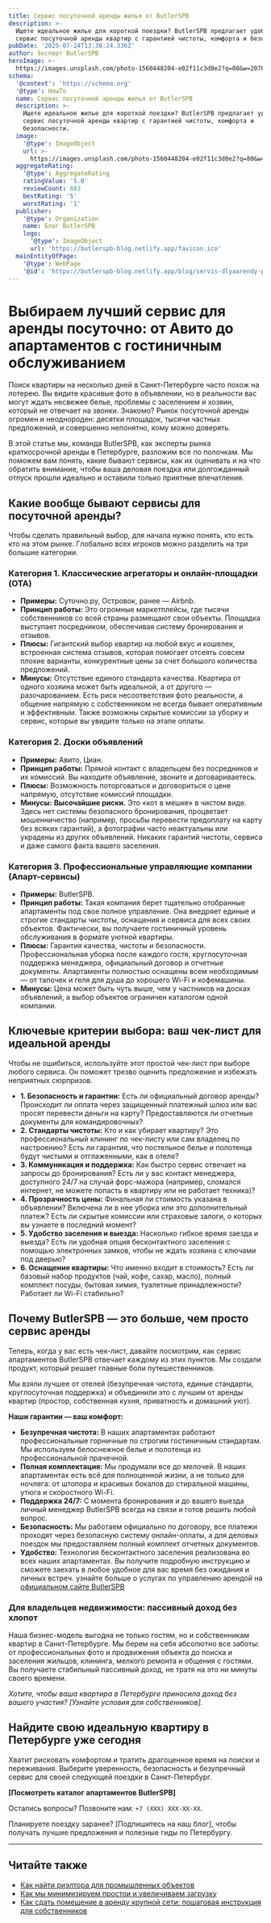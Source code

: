 ```yaml
---
title: Сервис посуточной аренды жилья от ButlerSPB
description: >-
  Ищете идеальное жилье для короткой поездки? ButlerSPB предлагает удобный
  сервис посуточной аренды квартир с гарантией чистоты, комфорта и безопасности.
pubDate: '2025-07-24T13:38:24.336Z'
author: Эксперт ButlerSPB
heroImage: >-
  https://images.unsplash.com/photo-1560448204-e02f11c3d0e2?q=80&w=2070&auto=format&fit=crop
schema:
  '@context': 'https://schema.org'
  '@type': HowTo
  name: Сервис посуточной аренды жилья от ButlerSPB
  description: >-
    Ищете идеальное жилье для короткой поездки? ButlerSPB предлагает удобный
    сервис посуточной аренды квартир с гарантией чистоты, комфорта и
    безопасности.
  image:
    '@type': ImageObject
    url: >-
      https://images.unsplash.com/photo-1560448204-e02f11c3d0e2?q=80&w=2070&auto=format&fit=crop
  aggregateRating:
    '@type': AggregateRating
    ratingValue: '5.0'
    reviewCount: 883
    bestRating: '5'
    worstRating: '1'
  publisher:
    '@type': Organization
    name: Блог ButlerSPB
    logo:
      '@type': ImageObject
      url: 'https://butlerspb-blog.netlify.app/favicon.ico'
  mainEntityOfPage:
    '@type': WebPage
    '@id': 'https://butlerspb-blog.netlify.app/blog/servis-dlyaarendy-postuochno/'
---
```

# Выбираем лучший сервис для аренды посуточно: от Авито до апартаментов с гостиничным обслуживанием

Поиск квартиры на несколько дней в Санкт-Петербурге часто похож на лотерею. Вы видите красивые фото в объявлении, но в реальности вас могут ждать несвежее белье, проблемы с заселением и хозяин, который не отвечает на звонки. Знакомо? Рынок посуточной аренды огромен и неоднороден: десятки площадок, тысячи частных предложений, и совершенно непонятно, кому можно доверять.

В этой статье мы, команда ButlerSPB, как эксперты рынка краткосрочной аренды в Петербурге, разложим все по полочкам. Мы поможем вам понять, какие бывают сервисы, как их оценивать и на что обратить внимание, чтобы ваша деловая поездка или долгожданный отпуск прошли идеально и оставили только приятные впечатления.

## Какие вообще бывают сервисы для посуточной аренды?

Чтобы сделать правильный выбор, для начала нужно понять, кто есть кто на этом рынке. Глобально всех игроков можно разделить на три большие категории.

### Категория 1. Классические агрегаторы и онлайн-площадки (OTA)

*   **Примеры:** Суточно.ру, Островок, ранее — Airbnb.
*   **Принцип работы:** Это огромные маркетплейсы, где тысячи собственников со всей страны размещают свои объекты. Площадка выступает посредником, обеспечивая систему бронирования и отзывов.
*   **Плюсы:** Гигантский выбор квартир на любой вкус и кошелек, встроенная система отзывов, которая помогает отсеять совсем плохие варианты, конкурентные цены за счет большого количества предложений.
*   **Минусы:** Отсутствие единого стандарта качества. Квартира от одного хозяина может быть идеальной, а от другого — разочарованием. Есть риск несоответствия фото реальности, а общение напрямую с собственником не всегда бывает оперативным и эффективным. Также возможны скрытые комиссии за уборку и сервис, которые вы увидите только на этапе оплаты.

### Категория 2. Доски объявлений

*   **Примеры:** Авито, Циан.
*   **Принцип работы:** Прямой контакт с владельцем без посредников и их комиссий. Вы находите объявление, звоните и договариваетесь.
*   **Плюсы:** Возможность поторговаться и договориться о цене напрямую, отсутствие комиссий площадки.
*   **Минусы:** **Высочайшие риски.** Это «кот в мешке» в чистом виде. Здесь нет системы безопасного бронирования, процветает мошенничество (например, просьбы перевести предоплату на карту без всяких гарантий), а фотографии часто неактуальны или украдены из других объявлений. Никаких гарантий чистоты, сервиса и даже самого факта вашего заселения.

### Категория 3. Профессиональные управляющие компании (Апарт-сервисы)

*   **Примеры:** ButlerSPB.
*   **Принцип работы:** Такая компания берет тщательно отобранные апартаменты под свое полное управление. Она внедряет единые и строгие стандарты чистоты, оснащения и сервиса для всех своих объектов. Фактически, вы получаете гостиничный уровень обслуживания в формате уютной квартиры.
*   **Плюсы:** Гарантия качества, чистоты и безопасности. Профессиональная уборка после каждого гостя, круглосуточная поддержка менеджера, официальный договор и отчетные документы. Апартаменты полностью оснащены всем необходимым — от тапочек и геля для душа до хорошего Wi-Fi и кофемашины.
*   **Минусы:** Цена может быть чуть выше, чем у частников на досках объявлений, а выбор объектов ограничен каталогом одной компании.

## Ключевые критерии выбора: ваш чек-лист для идеальной аренды

Чтобы не ошибиться, используйте этот простой чек-лист при выборе любого сервиса. Он поможет трезво оценить предложение и избежать неприятных сюрпризов.

*   **1. Безопасность и гарантии:** Есть ли официальный договор аренды? Происходит ли оплата через защищенный платежный шлюз или вас просят перевести деньги на карту? Предоставляются ли отчетные документы для командировочных?
*   **2. Стандарты чистоты:** Кто и как убирает квартиру? Это профессиональный клининг по чек-листу или сам владелец по настроению? Есть ли гарантия, что постельное белье и полотенца будут чистыми и отглаженными, как в отеле?
*   **3. Коммуникация и поддержка:** Как быстро сервис отвечает на запросы до бронирования? Есть ли у вас контакт менеджера, доступного 24/7 на случай форс-мажора (например, сломался интернет, не можете попасть в квартиру или не работает техника)?
*   **4. Прозрачность цены:** Финальная ли стоимость указана в объявлении? Включена ли в нее уборка или это дополнительный платеж? Есть ли скрытые комиссии или страховые залоги, о которых вы узнаете в последний момент?
*   **5. Удобство заселения и выезда:** Насколько гибкое время заезда и выезда? Есть ли удобная опция бесконтактного заселения с помощью электронных замков, чтобы не ждать хозяина с ключами под дверью?
*   **6. Оснащение квартиры:** Что именно входит в стоимость? Есть ли базовый набор продуктов (чай, кофе, сахар, масло), полный комплект посуды, бытовая химия, туалетные принадлежности? Работает ли Wi-Fi стабильно?

## Почему ButlerSPB — это больше, чем просто сервис аренды

Теперь, когда у вас есть чек-лист, давайте посмотрим, как сервис апартаментов ButlerSPB отвечает каждому из этих пунктов. Мы создали продукт, который решает главные боли путешественников.

Мы взяли лучшее от отелей (безупречная чистота, единые стандарты, круглосуточная поддержка) и объединили это с лучшим от аренды квартир (простор, собственная кухня, приватность и домашний уют).

**Наши гарантии — ваш комфорт:**

*   **Безупречная чистота:** В наших апартаментах работают профессиональные горничные по строгим гостиничным стандартам. Мы используем белоснежное белье и полотенца из профессиональной прачечной.
*   **Полная комплектация:** Мы продумали все до мелочей. В наших апартаментах есть всё для полноценной жизни, а не только для ночлега: от штопора и красивых бокалов до стиральной машины, утюга и скоростного Wi-Fi.
*   **Поддержка 24/7:** С момента бронирования и до вашего выезда личный менеджер ButlerSPB всегда на связи и готов решить любой вопрос.
*   **Безопасность:** Мы работаем официально по договору, все платежи проходят через безопасную систему онлайн-оплаты, а для деловых поездок мы предоставляем полный комплект отчетных документов.
*   **Удобство:** Технология бесконтактного заселения реализована во всех наших апартаментах. Вы получите подробную инструкцию и сможете заехать в любое удобное для вас время без ожидания и личных встреч. узнайте больше о услугах по управлению арендой на <a href="https://butlerspb.ru/rent" target="_blank" rel="nofollow">официальном сайте ButlerSPB</a>

### Для владельцев недвижимости: пассивный доход без хлопот

Наша бизнес-модель выгодна не только гостям, но и собственникам квартир в Санкт-Петербурге. Мы берем на себя абсолютно все заботы: от профессиональных фото и продвижения объекта до поиска и заселения жильцов, клининга, мелкого ремонта и общения с гостями. Вы получаете стабильный пассивный доход, не тратя на это ни минуты своего времени.

*Хотите, чтобы ваша квартира в Петербурге приносила доход без вашего участия? [Узнайте условия для собственников].*

## Найдите свою идеальную квартиру в Петербурге уже сегодня

Хватит рисковать комфортом и тратить драгоценное время на поиски и переживания. Выберите уверенность, безопасность и безупречный сервис для своей следующей поездки в Санкт-Петербург.

**[Посмотреть каталог апартаментов ButlerSPB]**

Остались вопросы? Позвоните нам: `+7 (XXX) XXX-XX-XX`.

Планируете поездку заранее? [Подпишитесь на наш блог], чтобы получать лучшие предложения и полезные гиды по Петербургу.

---

## Читайте также

*   [Как найти риэлтора для промышленных объектов](/blog/kak-nayti-rieltora-dlya-pokupki-ili-prodazhi-zavoda/)
*   [Как мы минимизируем простои и увеличиваем загрузку](/blog/kak-my-minimiziruem-prostoi-i-uvelichivaem-zagruzku/)
*   [Как сдать помещение в аренду крупной сети: пошаговая инструкция для собственников](/blog/kak-predlozhit-svoe-pomeschenie-v-arendu-krupnym-setevym-kompaniyam/)

